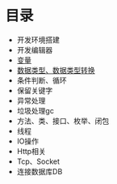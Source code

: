 # 目录

* 开发环境搭建
* 开发编辑器
* [变量](/变量.md)
* [数据类型、数据类型转换](/数据类型、数据类型转换.md)
* 条件判断、循环
* 保留关键字
* 异常处理
* 垃圾处理gc
* 方法、类、接口、枚举、闭包
* 线程
* IO操作
* Http相关
* Tcp、Socket
* 连接数据库DB



